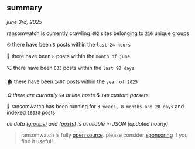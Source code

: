 
## summary
_june 3rd, 2025_

ransomwatch is currently crawling `492` sites belonging to `216` unique groups

⏲ there have been `5` posts within the `last 24 hours`

🦈 there have been `8` posts within the `month of june`

🪐 there have been `633` posts within the `last 90 days`

🏚 there have been `1407` posts within the `year of 2025`

_⚙️ there are currently `94` online hosts & `140` custom parsers._

🦕 ransomwatch has been running for `3 years, 8 months and 28 days` and indexed `16038` posts

_all data  [(groups)](http://ransomwhat.telemetry.ltd/groups) and [(posts)](http://ransomwhat.telemetry.ltd/posts) is available in JSON (updated hourly)_

> ransomwatch is fully [open source](https://github.com/joshhighet/ransomwatch#ransomwatch--). please consider [sponsoring](https://github.com/sponsors/joshhighet) if you find it useful!
